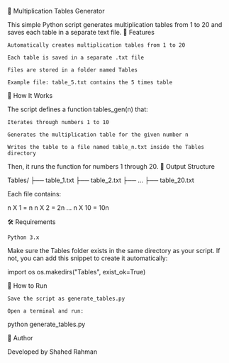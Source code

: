 📘 Multiplication Tables Generator

This simple Python script generates multiplication tables from 1 to 20 and saves each table in a separate text file.
📝 Features

    Automatically creates multiplication tables from 1 to 20

    Each table is saved in a separate .txt file

    Files are stored in a folder named Tables

    Example file: table_5.txt contains the 5 times table

🧠 How It Works

The script defines a function tables_gen(n) that:

    Iterates through numbers 1 to 10

    Generates the multiplication table for the given number n

    Writes the table to a file named table_n.txt inside the Tables directory

Then, it runs the function for numbers 1 through 20.
📂 Output Structure

Tables/
├── table_1.txt
├── table_2.txt
├── ...
├── table_20.txt

Each file contains:

n X 1 = n
n X 2 = 2n
...
n X 10 = 10n

🛠 Requirements

    Python 3.x

Make sure the Tables folder exists in the same directory as your script. If not, you can add this snippet to create it automatically:

import os
os.makedirs("Tables", exist_ok=True)

🚀 How to Run

    Save the script as generate_tables.py

    Open a terminal and run:

python generate_tables.py

📌 Author

Developed by Shahed Rahman
